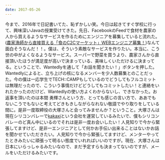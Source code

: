 ```yaml
---
date: 2017-05-26
---
```


今まで、2016年で日記書いてた、恥ずかしい笑。今日は起きてすぐ学校に行って、興味深いJavaの授業受けてきた。先日、FacebookのFeedで食材を農家の人から買えるようなサービスを作るためにエンジニアを募集していると流れた。([農家漁師から直接買える「食のC2Cマーケット」WEBエンジニア募集！](https://www.wantedly.com/projects/73499))なんて面白そうなんだ！！。僕は、そういう素敵なサービスを作りたい。本当に、こう世の中がよくなるようなサービス。スーパーで野菜を買うより、農家さんから直接頂いたほうが満足度が高いで決まっている、美味しくいただけるに決まってる。ということで、Wantedlyを通して「お話を聞きたい！」ボタンを押した。Wantedlyによると、立ち上げの核になるメンバーを少人数募集とのことだった。今の僕は一応学生でTECH::CAMPもしているのでどうしてもフルコミットは無理だったので、こういう事情だけどどうしてもコミットしたい！と連絡をいれたかったのだけど、Wantedlyの使い方よくわからないし、できなかった。お返事を頂いたのは本間 勇輝さんという方、とっても感じの言い方で、ああでもないこうでもないと考えてどきもきしながらなれない敬語でやり取りをしている間に。是非一度取締役の大塚さんと会ってみませんか？ということ。大塚さんは現在シリコンバレーで[kakaxi](http://kakaxi.jp/)という会社を運営しているみたいで、僕もシリコンバレーのど真ん中にいるのでそれは是非一度お会いしたい！人見知りで今から緊張してますけど、是非一エンジニアとして何かお手伝い出来ることはないかお話を聞かせていただきたい。人見知りで今から緊張してますけど、メンターやってたときみたいに頑張って明るい態度でいれればいいのですが。現在、大塚さんは日本にいらっしゃるみたいなので、まだ予定すらも決まってないのですが、メールをいただけるみたいです。
